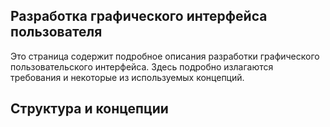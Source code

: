 ## Разработка графического интерфейса пользователя

Это страница содержит подробное описания разработки графического пользовательского интерфейса. Здесь подробно излагаются требования и некоторые из используемых концепций.

## Структура и концепции
